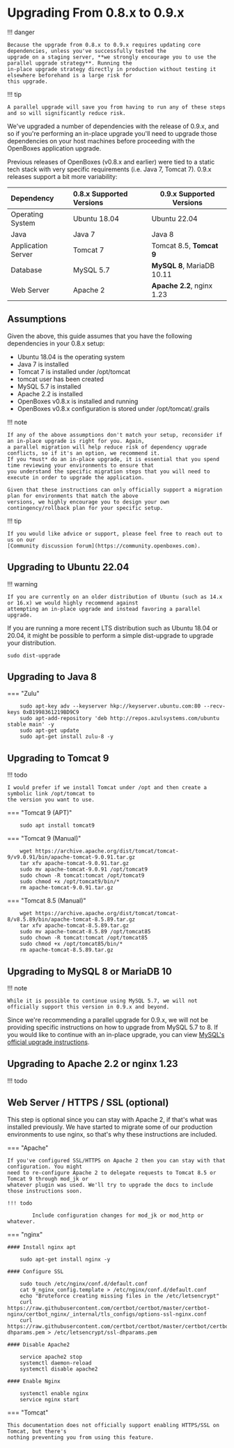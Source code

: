 # Upgrading From 0.8.x to 0.9.x

!!! danger

    Because the upgrade from 0.8.x to 0.9.x requires updating core dependencies, unless you've successfully tested the
    upgrade on a staging server, **we strongly encourage you to use the parallel upgrade strategy**. Running the
    in-place upgrade strategy directly in production without testing it elsewhere beforehand is a large risk for
    this upgrade.

!!! tip

    A parallel upgrade will save you from having to run any of these steps and so will significantly reduce risk.

We've upgraded a number of dependencies with the release of 0.9.x, and so if you're performing an in-place upgrade
you'll need to upgrade those dependencies on your host machines before proceeding with the OpenBoxes application
upgrade.

Previous releases of OpenBoxes (v0.8.x and earlier) were tied to a static tech stack with very specific requirements
(i.e. Java 7, Tomcat 7). 0.9.x releases support a bit more variability:

| Dependency         | 0.8.x Supported Versions | 0.9.x Supported Versions   |
|:-------------------|:-------------------------|----------------------------|
| Operating System   | Ubuntu 18.04             | Ubuntu 22.04               |
| Java               | Java 7                   | Java 8                     |
| Application Server | Tomcat 7                 | Tomcat 8.5, **Tomcat 9**   |
| Database           | MySQL 5.7                | **MySQL 8**, MariaDB 10.11 |
| Web Server         | Apache 2                 | **Apache 2.2**, nginx 1.23 |


## Assumptions

Given the above, this guide assumes that you have the following dependencies in your 0.8.x setup:

* Ubuntu 18.04 is the operating system
* Java 7 is installed
* Tomcat 7 is installed under /opt/tomcat
* tomcat user has been created
* MySQL 5.7 is installed
* Apache 2.2 is installed
* OpenBoxes v0.8.x is installed and running
* OpenBoxes v0.8.x configuration is stored under /opt/tomcat/.grails

!!! note

    If any of the above assumptions don't match your setup, reconsider if an in-place upgrade is right for you. Again,
    a parallel migration will help reduce risk of dependency upgrade conflicts, so if it's an option, we recommend it.
    If you *must* do an in-place upgrade, it is essential that you spend time reviewing your environments to ensure that
    you understand the specific migration steps that you will need to execute in order to upgrade the application.

    Given that these instructions can only officially support a migration plan for environments that match the above
    versions, we highly encourage you to design your own contingency/rollback plan for your specific setup.

!!! tip

    If you would like advice or support, please feel free to reach out to us on our
    [Community discussion forum](https://community.openboxes.com).


## Upgrading to Ubuntu 22.04

!!! warning

    If you are currently on an older distribution of Ubuntu (such as 14.x or 16.x) we would highly recommend against
    attempting an in-place upgrade and instead favoring a parallel upgrade.

If you are running a more recent LTS distribution such as Ubuntu 18.04 or 20.04, it might be possible to perform a
simple dist-upgrade to upgrade your distribution.

```
sudo dist-upgrade
```


## Upgrading to Java 8

=== "Zulu"

        sudo apt-key adv --keyserver hkp://keyserver.ubuntu.com:80 --recv-keys 0xB1998361219BD9C9
        sudo apt-add-repository 'deb http://repos.azulsystems.com/ubuntu stable main' -y
        sudo apt-get update
        sudo apt-get install zulu-8 -y


## Upgrading to Tomcat 9

!!! todo

    I would prefer if we install Tomcat under /opt and then create a symbolic link /opt/tomcat to 
    the version you want to use. 

=== "Tomcat 9 (APT)"

        sudo apt install tomcat9 

=== "Tomcat 9 (Manual)"

        wget https://archive.apache.org/dist/tomcat/tomcat-9/v9.0.91/bin/apache-tomcat-9.0.91.tar.gz
        tar xfv apache-tomcat-9.0.91.tar.gz
        sudo mv apache-tomcat-9.0.91 /opt/tomcat9
        sudo chown -R tomcat:tomcat /opt/tomcat9
        sudo chmod +x /opt/tomcat9/bin/*
        rm apache-tomcat-9.0.91.tar.gz

=== "Tomcat 8.5 (Manual)"

        wget https://archive.apache.org/dist/tomcat/tomcat-8/v8.5.89/bin/apache-tomcat-8.5.89.tar.gz
        tar xfv apache-tomcat-8.5.89.tar.gz
        sudo mv apache-tomcat-8.5.89 /opt/tomcat85
        sudo chown -R tomcat:tomcat /opt/tomcat85
        sudo chmod +x /opt/tomcat85/bin/*
        rm apache-tomcat-8.5.89.tar.gz



## Upgrading to MySQL 8 or MariaDB 10

!!! note

    While it is possible to continue using MySQL 5.7, we will not officially support this version in 0.9.x and beyond.

Since we're recommending a parallel upgrade for 0.9.x, we will not be providing specific instructions on how to
upgrade from MySQL 5.7 to 8. If you would like to continue with an in-place upgrade, you can view
[MySQL's official upgrade instructions](https://dev.mysql.com/blog-archive/inplace-upgrade-from-mysql-5-7-to-mysql-8-0/).


## Upgrading to Apache 2.2 or nginx 1.23

!!! todo

## Web Server / HTTPS / SSL (optional)
This step is optional since you can stay with Apache 2, if that's what was installed previously. We
have started to migrate some of our production environments to use nginx, so that's why these
instructions are included.

=== "Apache"

    If you've configured SSL/HTTPS on Apache 2 then you can stay with that configuration. You might 
    need to re-configure Apache 2 to delegate requests to Tomcat 8.5 or Tomcat 9 through mod_jk or 
    whatever plugin was used. We'll try to upgrade the docs to include those instructions soon.
    
    !!! todo
    
            Include configuration changes for mod_jk or mod_http or whatever. 

=== "nginx"

    #### Install nginx apt
    
        sudo apt-get install nginx -y
    
    #### Configure SSL
    
        sudo touch /etc/nginx/conf.d/default.conf
        cat 9_nginx_config.template > /etc/nginx/conf.d/default.conf
        echo "Bruteforce creating missing files in the /etc/letsencrypt"
        curl https://raw.githubusercontent.com/certbot/certbot/master/certbot-nginx/certbot_nginx/_internal/tls_configs/options-ssl-nginx.conf
        curl https://raw.githubusercontent.com/certbot/certbot/master/certbot/certbot/ssl-dhparams.pem > /etc/letsencrypt/ssl-dhparams.pem
    
    #### Disable Apache2 
    
        service apache2 stop
        systemctl daemon-reload
        systemctl disable apache2
    
    #### Enable Nginx
    
        systemctl enable nginx
        service nginx start

=== "Tomcat"

    This documentation does not officially support enabling HTTPS/SSL on Tomcat, but there's
    nothing preventing you from using this feature.
